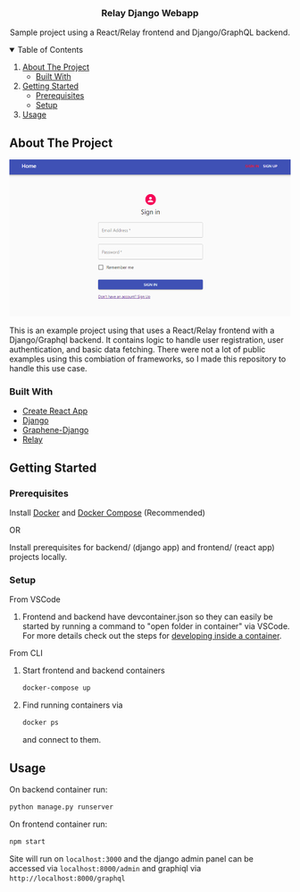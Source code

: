 <br />
<p align="center">
  <h3 align="center">Relay Django Webapp</h3>

  <p align="center">
    Sample project using a React/Relay frontend and Django/GraphQL backend.
  </p>
</p>



<!-- TABLE OF CONTENTS -->
<details open="open">
  <summary>Table of Contents</summary>
  <ol>
    <li>
      <a href="#about-the-project">About The Project</a>
      <ul>
        <li><a href="#built-with">Built With</a></li>
      </ul>
    </li>
    <li>
      <a href="#getting-started">Getting Started</a>
      <ul>
        <li><a href="#prerequisites">Prerequisites</a></li>
        <li><a href="#setup">Setup</a></li>
      </ul>
    </li>
    <li><a href="#usage">Usage</a></li>
  </ol>
</details>



<!-- ABOUT THE PROJECT -->
## About The Project

<img src="https://github.com/H-Huang/relay-django-webapp/blob/main/assets/README_site_screenshot.PNG?raw=true" height="280">

This is an example project using that uses a React/Relay frontend with a Django/Graphql backend. It contains logic to handle user registration, user authentication, and basic data fetching. There were not a lot of public examples using this combiation of frameworks, so I made this repository to handle this use case.

### Built With

* [Create React App](https://create-react-app.dev/docs/getting-started/)
* [Django](https://www.djangoproject.com/)
* [Graphene-Django](https://docs.graphene-python.org/projects/django/en/latest/)
* [Relay](https://relay.dev/)



<!-- GETTING STARTED -->
## Getting Started

### Prerequisites

Install [Docker](https://docs.docker.com/engine/install/) and [Docker Compose](https://docs.docker.com/compose/install/) (Recommended)

OR

Install prerequisites for backend/ (django app) and frontend/ (react app) projects locally.

### Setup
From VSCode

1. Frontend and backend have devcontainer.json so they can easily be started by running a command to "open folder in container" via VSCode. For more details check out the steps for [developing inside a container](https://code.visualstudio.com/docs/remote/containers).

From CLI

1. Start frontend and backend containers
   ```sh
   docker-compose up
   ```
2. Find running containers via 
   ```sh
   docker ps
   ```
   and connect to them.

<!-- USAGE EXAMPLES -->
## Usage
On backend container run:
```sh
python manage.py runserver
```

On frontend container run:
```sh
npm start
```

Site will run on `localhost:3000` and the django admin panel can be accessed via `localhost:8000/admin` and graphiql via `http://localhost:8000/graphql`

